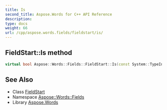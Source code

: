 ```yaml
---
title: Is
second_title: Aspose.Words for C++ API Reference
description: 
type: docs
weight: 66
url: /cpp/aspose.words.fields/fieldstart/is/
---
```

## FieldStart::Is method




```cpp
virtual bool Aspose::Words::Fields::FieldStart::Is(const System::TypeInfo &target) const override
```

## See Also

* Class [FieldStart](../)
* Namespace [Aspose::Words::Fields](../../)
* Library [Aspose.Words](../../../)
